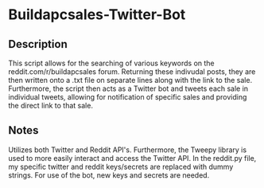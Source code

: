 # Buildapcsales-Twitter-Bot

## Description 
This script allows for the searching of various keywords on the reddit.com/r/buildapcsales forum. Returning these indivudal posts, they are then written onto a .txt file on separate lines along with the link to the sale. Furthermore, the script then acts as a Twitter bot and tweets each sale in individual tweets, allowing for notification of specific sales and providing the direct link to that sale.

## Notes 
Utilizes both Twitter and Reddit API's. Furthermore, the Tweepy library is used to more easily interact and access the Twitter API. In the reddit.py file, my specific twitter and reddit keys/secrets are replaced with dummy strings. For use of the bot, new keys and secrets are needed.

